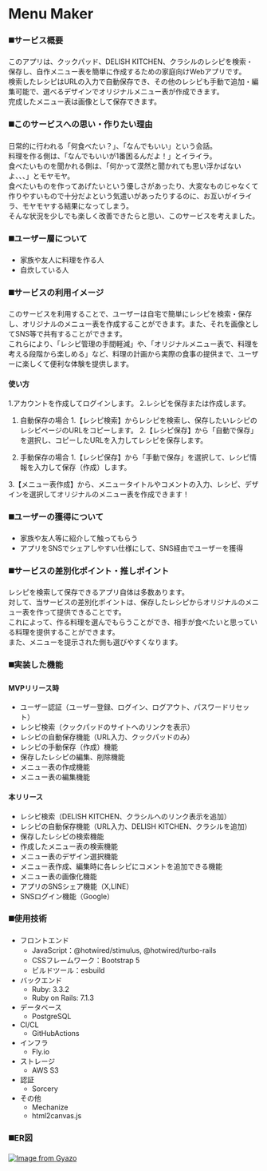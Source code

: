 # Menu Maker
### ◼️サービス概要
このアプリは、クックパッド、DELISH KITCHEN、クラシルのレシピを検索・保存し、自作メニュー表を簡単に作成するための家庭向けWebアプリです。  
検索したレシピはURLの入力で自動保存でき、その他のレシピも手動で追加・編集可能で、選べるデザインでオリジナルメニュー表が作成できます。  
完成したメニュー表は画像として保存できます。

### ◼️このサービスへの思い・作りたい理由
日常的に行われる「何食べたい？」、「なんでもいい」という会話。  
料理を作る側は、「なんでもいいが1番困るんだよ！」とイライラ。  
食べたいものを聞かれる側は、「何かって漠然と聞かれても思い浮かばないよ、、、」とモヤモヤ。  
食べたいものを作ってあげたいという優しさがあったり、大変なものじゃなくて作りやすいもので十分だよという気遣いがあったりするのに、お互いがイライラ、モヤモヤする結果になってしまう。  
そんな状況を少しでも楽しく改善できたらと思い、このサービスを考えました。

### ◼️ユーザー層について
- 家族や友人に料理を作る人
- 自炊している人

### ◼️サービスの利用イメージ
このサービスを利用することで、ユーザーは自宅で簡単にレシピを検索・保存し、オリジナルのメニュー表を作成することができます。また、それを画像としてSNS等で共有することができます。  
これらにより、「レシピ管理の手間軽減」や、「オリジナルメニュー表で、料理を考える段階から楽しめる」など、料理の計画から実際の食事の提供まで、ユーザーに楽しくて便利な体験を提供します。
#### 使い方
1.アカウントを作成してログインします。
2.レシピを保存または作成します。
1. 自動保存の場合
1.【レシピ検索】からレシピを検索し、保存したいレシピのレシピページのURLをコピーします。 
2.【レシピ保存】から「自動で保存」を選択し、コピーしたURLを入力してレシピを保存します。

2. 手動保存の場合
1.【レシピ保存】から「手動で保存」を選択して、レシピ情報を入力して保存（作成）します。

3.【メニュー表作成】から、メニュータイトルやコメントの入力、レシピ、デザインを選択してオリジナルのメニュー表を作成できます！

### ◼️ユーザーの獲得について
- 家族や友人等に紹介して触ってもらう
- アプリをSNSでシェアしやすい仕様にして、SNS経由でユーザーを獲得

### ◼️サービスの差別化ポイント・推しポイント
レシピを検索して保存できるアプリ自体は多数あります。  
対して、当サービスの差別化ポイントは、保存したレシピからオリジナルのメニュー表を作って提供できることです。  
これによって、作る料理を選んでもらうことができ、相手が食べたいと思っている料理を提供することができます。  
また、メニューを提示された側も選びやすくなります。

### ◼️実装した機能
#### MVPリリース時
- ユーザー認証（ユーザー登録、ログイン、ログアウト、パスワードリセット）
- レシピ検索（クックパッドのサイトへのリンクを表示）
- レシピの自動保存機能（URL入力、クックパッドのみ）
- レシピの手動保存（作成）機能
- 保存したレシピの編集、削除機能
- メニュー表の作成機能
- メニュー表の編集機能
#### 本リリース
- レシピ検索（DELISH KITCHEN、クラシルへのリンク表示を追加）
- レシピの自動保存機能（URL入力、DELISH KITCHEN、クラシルを追加）
- 保存したレシピの検索機能
- 作成したメニュー表の検索機能
- メニュー表のデザイン選択機能
- メニュー表作成、編集時に各レシピにコメントを追加できる機能
- メニュー表の画像化機能
- アプリのSNSシェア機能（X,LINE）
- SNSログイン機能（Google）


### ◼️使用技術
- フロントエンド
  - JavaScript：@hotwired/stimulus, @hotwired/turbo-rails
  - CSSフレームワーク：Bootstrap 5
  - ビルドツール：esbuild
- バックエンド
  - Ruby: 3.3.2
  - Ruby on Rails: 7.1.3
- データベース
  - PostgreSQL
- CI/CL
  - GitHubActions
- インフラ
  - Fly.io
- ストレージ
  - AWS S3
- 認証
  - Sorcery
- その他
  - Mechanize
  - html2canvas.js

### ◼️ER図
[![Image from Gyazo](https://i.gyazo.com/8427071c40d6ff5a8f408af55a861c64.png)](https://gyazo.com/8427071c40d6ff5a8f408af55a861c64)